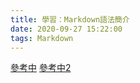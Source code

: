 ```yaml
---
title: 學習：Markdown語法簡介
date: 2020-09-27 15:22:00
tags: Markdown
---
```

[參考中](http://wen00072.github.io/blog/2013/09/15/learning-markdown-syntax/)
[參考中2](https://wcc723.github.io/development/2019/11/23/ten-mins-learn-markdown/)
<!-- more -->
